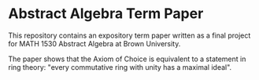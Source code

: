 # Abstract Algebra Term Paper

This repository contains an expository term paper written as a final project for MATH 1530 Abstract Algebra at Brown University.

The paper shows that the Axiom of Choice is equivalent to a statement in ring theory: "every commutative ring with unity has a maximal ideal".

